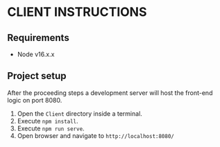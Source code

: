 # CLIENT INSTRUCTIONS

## Requirements

- Node v16.x.x

## Project setup

After the proceeding steps a development server will host the front-end logic on port 8080.

1. Open the `Client` directory inside a terminal.
2. Execute `npm install`.
3. Execute `npm run serve`.
4. Open browser and navigate to `http://localhost:8080/`
